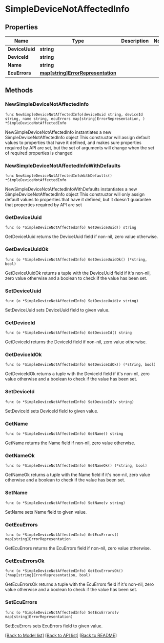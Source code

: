 # SimpleDeviceNotAffectedInfo

## Properties

Name | Type | Description | Notes
------------ | ------------- | ------------- | -------------
**DeviceUuid** | **string** |  | 
**DeviceId** | **string** |  | 
**Name** | **string** |  | 
**EcuErrors** | [**map[string]ErrorRepresentation**](ErrorRepresentation.md) |  | 

## Methods

### NewSimpleDeviceNotAffectedInfo

`func NewSimpleDeviceNotAffectedInfo(deviceUuid string, deviceId string, name string, ecuErrors map[string]ErrorRepresentation, ) *SimpleDeviceNotAffectedInfo`

NewSimpleDeviceNotAffectedInfo instantiates a new SimpleDeviceNotAffectedInfo object
This constructor will assign default values to properties that have it defined,
and makes sure properties required by API are set, but the set of arguments
will change when the set of required properties is changed

### NewSimpleDeviceNotAffectedInfoWithDefaults

`func NewSimpleDeviceNotAffectedInfoWithDefaults() *SimpleDeviceNotAffectedInfo`

NewSimpleDeviceNotAffectedInfoWithDefaults instantiates a new SimpleDeviceNotAffectedInfo object
This constructor will only assign default values to properties that have it defined,
but it doesn't guarantee that properties required by API are set

### GetDeviceUuid

`func (o *SimpleDeviceNotAffectedInfo) GetDeviceUuid() string`

GetDeviceUuid returns the DeviceUuid field if non-nil, zero value otherwise.

### GetDeviceUuidOk

`func (o *SimpleDeviceNotAffectedInfo) GetDeviceUuidOk() (*string, bool)`

GetDeviceUuidOk returns a tuple with the DeviceUuid field if it's non-nil, zero value otherwise
and a boolean to check if the value has been set.

### SetDeviceUuid

`func (o *SimpleDeviceNotAffectedInfo) SetDeviceUuid(v string)`

SetDeviceUuid sets DeviceUuid field to given value.


### GetDeviceId

`func (o *SimpleDeviceNotAffectedInfo) GetDeviceId() string`

GetDeviceId returns the DeviceId field if non-nil, zero value otherwise.

### GetDeviceIdOk

`func (o *SimpleDeviceNotAffectedInfo) GetDeviceIdOk() (*string, bool)`

GetDeviceIdOk returns a tuple with the DeviceId field if it's non-nil, zero value otherwise
and a boolean to check if the value has been set.

### SetDeviceId

`func (o *SimpleDeviceNotAffectedInfo) SetDeviceId(v string)`

SetDeviceId sets DeviceId field to given value.


### GetName

`func (o *SimpleDeviceNotAffectedInfo) GetName() string`

GetName returns the Name field if non-nil, zero value otherwise.

### GetNameOk

`func (o *SimpleDeviceNotAffectedInfo) GetNameOk() (*string, bool)`

GetNameOk returns a tuple with the Name field if it's non-nil, zero value otherwise
and a boolean to check if the value has been set.

### SetName

`func (o *SimpleDeviceNotAffectedInfo) SetName(v string)`

SetName sets Name field to given value.


### GetEcuErrors

`func (o *SimpleDeviceNotAffectedInfo) GetEcuErrors() map[string]ErrorRepresentation`

GetEcuErrors returns the EcuErrors field if non-nil, zero value otherwise.

### GetEcuErrorsOk

`func (o *SimpleDeviceNotAffectedInfo) GetEcuErrorsOk() (*map[string]ErrorRepresentation, bool)`

GetEcuErrorsOk returns a tuple with the EcuErrors field if it's non-nil, zero value otherwise
and a boolean to check if the value has been set.

### SetEcuErrors

`func (o *SimpleDeviceNotAffectedInfo) SetEcuErrors(v map[string]ErrorRepresentation)`

SetEcuErrors sets EcuErrors field to given value.



[[Back to Model list]](../README.md#documentation-for-models) [[Back to API list]](../README.md#documentation-for-api-endpoints) [[Back to README]](../README.md)


